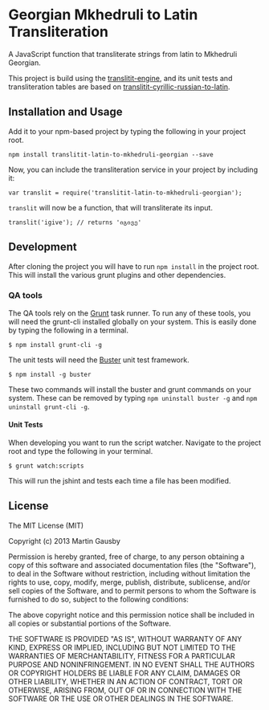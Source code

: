Georgian Mkhedruli to Latin Transliteration
=================================================
A JavaScript function that transliterate strings from latin to Mkhedruli Georgian.

This project is build using the [translitit-engine][translitit-engine], and its unit tests and transliteration tables are based on [translitit-cyrillic-russian-to-latin][translitit-cyrillic-russian-to-latin].

[translitit-engine]: https://github.com/gausby/translitit-engine
[translitit-cyrillic-russian-to-latin]: https://github.com/gausby/translitit-cyrillic-russian-to-latin

## Installation and Usage
Add it to your npm-based project by typing the following in your project root.

    npm install translitit-latin-to-mkhedruli-georgian --save

Now, you can include the transliteration service in your project by including it:

    var translit = require('translitit-latin-to-mkhedruli-georgian');

`translit` will now be a function, that will transliterate its input.

    translit('igive'); // returns 'იგივე'


## Development
After cloning the project you will have to run `npm install` in the project root. This will install the various grunt plugins and other dependencies.


### QA tools
The QA tools rely on the [Grunt](http://gruntjs.com) task runner. To run any of these tools, you will need the grunt-cli installed globally on your system. This is easily done by typing the following in a terminal.

    $ npm install grunt-cli -g

The unit tests will need the [Buster](http://busterjs.org/) unit test framework.

    $ npm install -g buster

These two commands will install the buster and grunt commands on your system. These can be removed by typing `npm uninstall buster -g` and `npm uninstall grunt-cli -g`.


#### Unit Tests
When developing you want to run the script watcher. Navigate to the project root and type the following in your terminal.

    $ grunt watch:scripts

This will run the jshint and tests each time a file has been modified.


## License
The MIT License (MIT)

Copyright (c) 2013 Martin Gausby

Permission is hereby granted, free of charge, to any person obtaining a copy of this software and associated documentation files (the "Software"), to deal in the Software without restriction, including without limitation the rights to use, copy, modify, merge, publish, distribute, sublicense, and/or sell copies of the Software, and to permit persons to whom the Software is furnished to do so, subject to the following conditions:

The above copyright notice and this permission notice shall be included in all copies or substantial portions of the Software.

THE SOFTWARE IS PROVIDED "AS IS", WITHOUT WARRANTY OF ANY KIND, EXPRESS OR IMPLIED, INCLUDING BUT NOT LIMITED TO THE WARRANTIES OF MERCHANTABILITY, FITNESS FOR A PARTICULAR PURPOSE AND NONINFRINGEMENT. IN NO EVENT SHALL THE AUTHORS OR COPYRIGHT HOLDERS BE LIABLE FOR ANY CLAIM, DAMAGES OR OTHER LIABILITY, WHETHER IN AN ACTION OF CONTRACT, TORT OR OTHERWISE, ARISING FROM, OUT OF OR IN CONNECTION WITH THE SOFTWARE OR THE USE OR OTHER DEALINGS IN THE SOFTWARE.
